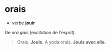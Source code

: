 # orais
- verbe **jouir**

De *ora gais* (excitation de l'esprit).

> Orais.         **Jouis.**
> A yoda orais.  **Jouis avec elle.**
